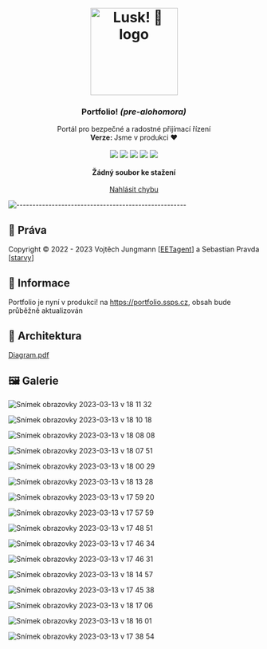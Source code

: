 <h1 align="center"><br><img src="./.github/img/appIcon.png" alt="Lusk! 🤌 logo" width=175px></h1>

<h3 align="center">Portfolio! <i>(pre-alohomora)</i></h3>
<p align="center">
    Portál pro bezpečné a radostné přijímací řízení
    <br />
    <strong>Verze: </strong>Jsme v produkci ❤️
    <br />
    <br />
    <img src="https://img.shields.io/badge/SvelteKit-orange.svg">
    <img src="https://img.shields.io/badge/WindiCSS-lightblue.svg">
    <img src="https://img.shields.io/badge/AES-256-black.svg">
    <img src="https://img.shields.io/badge/AGE-Encryption-black.svg">
    <img src="https://img.shields.io/badge/Rust-blue.svg">
    <br />
    <br />
    <a><strong>Žádný soubor ke stažení</strong></a>
    <br />
    <br />
    <a href="https://github.com/admisio/Portfolio/issues">Nahlásit chybu</a>
  </p>
</p>

![-----------------------------------------------------](.github/img/rainbow.png)

## 📜 Práva

Copyright © 2022 - 2023 Vojtěch Jungmann [<a href="https://github.com/EETagent">EETagent</a>] a Sebastian Pravda [<a href="https://github.com/starvy">starvy</a>]
## 🔔 Informace

Portfolio je nyní v produkci! na https://portfolio.ssps.cz, obsah bude průběžně aktualizován

## 📐 Architektura

[Diagram.pdf](https://github.com/admisio/Portfolio/files/10962114/Diagram.pdf)


## 🖼️ Galerie

![Snímek obrazovky 2023-03-13 v 18 11 32](https://user-images.githubusercontent.com/20557318/224775476-d297a32d-e529-4206-a10d-19e99328a42d.png)

![Snímek obrazovky 2023-03-13 v 18 10 18](https://user-images.githubusercontent.com/20557318/224775572-919a3be6-cba4-4ac7-9ba5-3bb8f58ae144.png)

![Snímek obrazovky 2023-03-13 v 18 08 08](https://user-images.githubusercontent.com/20557318/224775605-91917ffc-2fff-4f17-8136-f50b14f1cbef.png)

![Snímek obrazovky 2023-03-13 v 18 07 51](https://user-images.githubusercontent.com/20557318/224775633-e632cd79-2359-4c82-8869-aee3d624f320.png)

![Snímek obrazovky 2023-03-13 v 18 00 29](https://user-images.githubusercontent.com/20557318/224775681-20177a26-817d-4f41-a7a5-1a0eab99d557.png)

![Snímek obrazovky 2023-03-13 v 18 13 28](https://user-images.githubusercontent.com/20557318/224775773-9e9438a4-c96b-4d7a-b08c-8b63a4e83c17.png)

![Snímek obrazovky 2023-03-13 v 17 59 20](https://user-images.githubusercontent.com/20557318/224775897-02bcc3c6-48b9-4ede-ae1b-b5e2b1a18668.png)

![Snímek obrazovky 2023-03-13 v 17 57 59](https://user-images.githubusercontent.com/20557318/224775988-291bd10a-55c2-4a1a-bedc-2649a34ab187.png)

![Snímek obrazovky 2023-03-13 v 17 48 51](https://user-images.githubusercontent.com/20557318/224776051-fa2927d5-0fed-4534-9935-0481f02c6980.png)

![Snímek obrazovky 2023-03-13 v 17 46 34](https://user-images.githubusercontent.com/20557318/224776138-fa80467d-9723-43ad-ae85-8b7ebd26460d.png)

![Snímek obrazovky 2023-03-13 v 17 46 31](https://user-images.githubusercontent.com/20557318/224776183-75fd9c8c-0c09-4768-9ca7-d9e3a2e47c6a.png)

![Snímek obrazovky 2023-03-13 v 18 14 57](https://user-images.githubusercontent.com/20557318/224776435-edb200c0-cdf4-49da-879b-df6646a0eaf0.png)

![Snímek obrazovky 2023-03-13 v 17 45 38](https://user-images.githubusercontent.com/20557318/224776668-4fcc2de8-76cd-441f-b982-486e867345b6.png)

![Snímek obrazovky 2023-03-13 v 18 17 06](https://user-images.githubusercontent.com/20557318/224777253-b1507f68-4917-449e-aad8-e43bb2bb1d59.png)

![Snímek obrazovky 2023-03-13 v 18 16 01](https://user-images.githubusercontent.com/20557318/224776851-2464f5d1-403d-47ca-8f59-9705dbbfdbe3.png)

![Snímek obrazovky 2023-03-13 v 17 38 54](https://user-images.githubusercontent.com/20557318/224776741-75891a7a-63be-4249-ac65-131bb97472f4.png)
